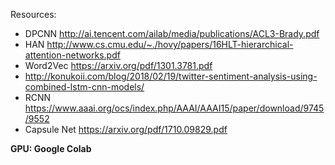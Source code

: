 Resources:
* DPCNN http://ai.tencent.com/ailab/media/publications/ACL3-Brady.pdf
* HAN http://www.cs.cmu.edu/~./hovy/papers/16HLT-hierarchical-attention-networks.pdf
* Word2Vec https://arxiv.org/pdf/1301.3781.pdf
* http://konukoii.com/blog/2018/02/19/twitter-sentiment-analysis-using-combined-lstm-cnn-models/
* RCNN https://www.aaai.org/ocs/index.php/AAAI/AAAI15/paper/download/9745/9552
* Capsule Net https://arxiv.org/pdf/1710.09829.pdf

**GPU: Google Colab**
